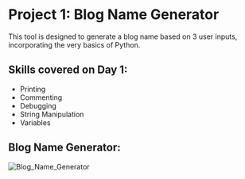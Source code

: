 # Project 1: Blog Name Generator

This tool is designed to generate a blog name based on 3 user inputs, incorporating the very basics of Python.

## Skills covered on Day 1:

- Printing
- Commenting
- Debugging
- String Manipulation
- Variables

## Blog Name Generator:
![Blog_Name_Generator](https://github.com/Christopherdillard99/Python-100-Days-of-Code/assets/121410201/b97f7b72-a347-4881-aa96-33dbdc65f05c)

